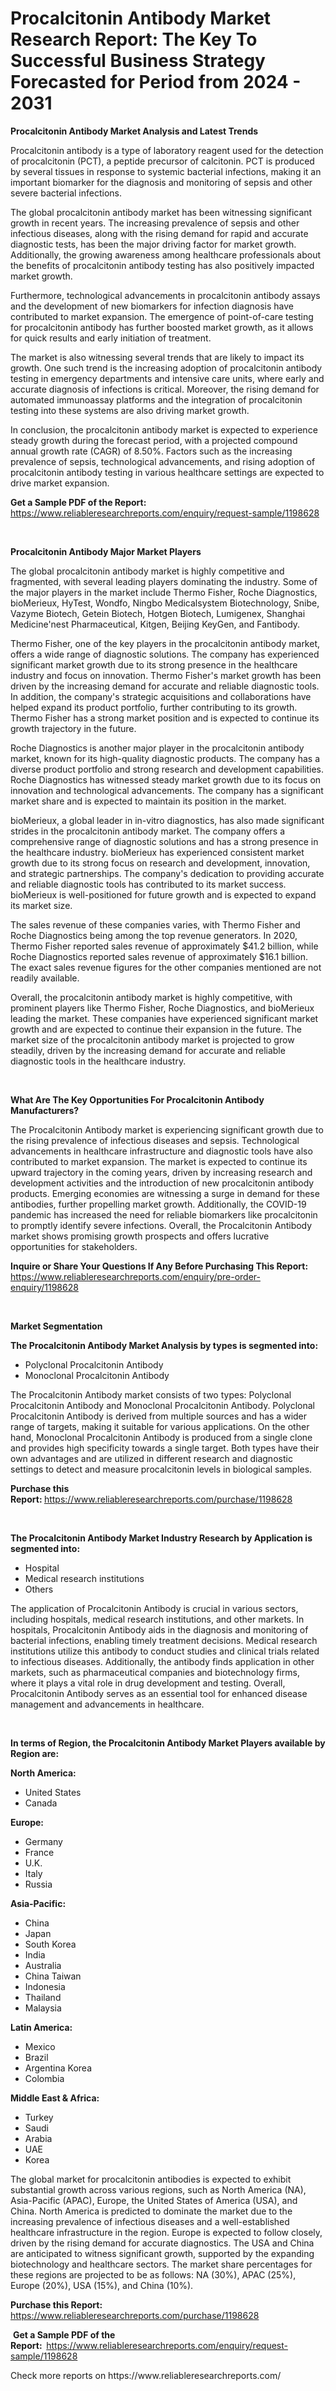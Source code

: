 <p><h1>Procalcitonin Antibody Market Research Report: The Key To Successful Business Strategy Forecasted for Period from 2024 - 2031</h1></p><p><strong>Procalcitonin Antibody Market Analysis and Latest Trends</strong></p>
<p><p>Procalcitonin antibody is a type of laboratory reagent used for the detection of procalcitonin (PCT), a peptide precursor of calcitonin. PCT is produced by several tissues in response to systemic bacterial infections, making it an important biomarker for the diagnosis and monitoring of sepsis and other severe bacterial infections.</p><p>The global procalcitonin antibody market has been witnessing significant growth in recent years. The increasing prevalence of sepsis and other infectious diseases, along with the rising demand for rapid and accurate diagnostic tests, has been the major driving factor for market growth. Additionally, the growing awareness among healthcare professionals about the benefits of procalcitonin antibody testing has also positively impacted market growth.</p><p>Furthermore, technological advancements in procalcitonin antibody assays and the development of new biomarkers for infection diagnosis have contributed to market expansion. The emergence of point-of-care testing for procalcitonin antibody has further boosted market growth, as it allows for quick results and early initiation of treatment.</p><p>The market is also witnessing several trends that are likely to impact its growth. One such trend is the increasing adoption of procalcitonin antibody testing in emergency departments and intensive care units, where early and accurate diagnosis of infections is critical. Moreover, the rising demand for automated immunoassay platforms and the integration of procalcitonin testing into these systems are also driving market growth.</p><p>In conclusion, the procalcitonin antibody market is expected to experience steady growth during the forecast period, with a projected compound annual growth rate (CAGR) of 8.50%. Factors such as the increasing prevalence of sepsis, technological advancements, and rising adoption of procalcitonin antibody testing in various healthcare settings are expected to drive market expansion.</p></p>
<p><strong>Get a Sample PDF of the Report:&nbsp;</strong> <a href="https://www.reliableresearchreports.com/enquiry/request-sample/1198628">https://www.reliableresearchreports.com/enquiry/request-sample/1198628</a></p>
<p>&nbsp;</p>
<p><strong>Procalcitonin Antibody Major Market Players</strong></p>
<p><p>The global procalcitonin antibody market is highly competitive and fragmented, with several leading players dominating the industry. Some of the major players in the market include Thermo Fisher, Roche Diagnostics, bioMerieux, HyTest, Wondfo, Ningbo Medicalsystem Biotechnology, Snibe, Vazyme Biotech, Getein Biotech, Hotgen Biotech, Lumigenex, Shanghai Medicine'nest Pharmaceutical, Kitgen, Beijing KeyGen, and Fantibody.</p><p>Thermo Fisher, one of the key players in the procalcitonin antibody market, offers a wide range of diagnostic solutions. The company has experienced significant market growth due to its strong presence in the healthcare industry and focus on innovation. Thermo Fisher's market growth has been driven by the increasing demand for accurate and reliable diagnostic tools. In addition, the company's strategic acquisitions and collaborations have helped expand its product portfolio, further contributing to its growth. Thermo Fisher has a strong market position and is expected to continue its growth trajectory in the future.</p><p>Roche Diagnostics is another major player in the procalcitonin antibody market, known for its high-quality diagnostic products. The company has a diverse product portfolio and strong research and development capabilities. Roche Diagnostics has witnessed steady market growth due to its focus on innovation and technological advancements. The company has a significant market share and is expected to maintain its position in the market.</p><p>bioMerieux, a global leader in in-vitro diagnostics, has also made significant strides in the procalcitonin antibody market. The company offers a comprehensive range of diagnostic solutions and has a strong presence in the healthcare industry. bioMerieux has experienced consistent market growth due to its strong focus on research and development, innovation, and strategic partnerships. The company's dedication to providing accurate and reliable diagnostic tools has contributed to its market success. bioMerieux is well-positioned for future growth and is expected to expand its market size.</p><p>The sales revenue of these companies varies, with Thermo Fisher and Roche Diagnostics being among the top revenue generators. In 2020, Thermo Fisher reported sales revenue of approximately $41.2 billion, while Roche Diagnostics reported sales revenue of approximately $16.1 billion. The exact sales revenue figures for the other companies mentioned are not readily available.</p><p>Overall, the procalcitonin antibody market is highly competitive, with prominent players like Thermo Fisher, Roche Diagnostics, and bioMerieux leading the market. These companies have experienced significant market growth and are expected to continue their expansion in the future. The market size of the procalcitonin antibody market is projected to grow steadily, driven by the increasing demand for accurate and reliable diagnostic tools in the healthcare industry.</p></p>
<p>&nbsp;</p>
<p><strong>What Are The Key Opportunities For Procalcitonin Antibody Manufacturers?</strong></p>
<p><p>The Procalcitonin Antibody market is experiencing significant growth due to the rising prevalence of infectious diseases and sepsis. Technological advancements in healthcare infrastructure and diagnostic tools have also contributed to market expansion. The market is expected to continue its upward trajectory in the coming years, driven by increasing research and development activities and the introduction of new procalcitonin antibody products. Emerging economies are witnessing a surge in demand for these antibodies, further propelling market growth. Additionally, the COVID-19 pandemic has increased the need for reliable biomarkers like procalcitonin to promptly identify severe infections. Overall, the Procalcitonin Antibody market shows promising growth prospects and offers lucrative opportunities for stakeholders.</p></p>
<p><strong>Inquire or Share Your Questions If Any Before Purchasing This Report:</strong> <a href="https://www.reliableresearchreports.com/enquiry/pre-order-enquiry/1198628">https://www.reliableresearchreports.com/enquiry/pre-order-enquiry/1198628</a></p>
<p>&nbsp;</p>
<p><strong>Market Segmentation</strong></p>
<p><strong>The Procalcitonin Antibody Market Analysis by types is segmented into:</strong></p>
<p><ul><li>Polyclonal Procalcitonin Antibody</li><li>Monoclonal Procalcitonin Antibody</li></ul></p>
<p><p>The Procalcitonin Antibody market consists of two types: Polyclonal Procalcitonin Antibody and Monoclonal Procalcitonin Antibody. Polyclonal Procalcitonin Antibody is derived from multiple sources and has a wider range of targets, making it suitable for various applications. On the other hand, Monoclonal Procalcitonin Antibody is produced from a single clone and provides high specificity towards a single target. Both types have their own advantages and are utilized in different research and diagnostic settings to detect and measure procalcitonin levels in biological samples.</p></p>
<p><strong>Purchase this Report:&nbsp;</strong><a href="https://www.reliableresearchreports.com/purchase/1198628">https://www.reliableresearchreports.com/purchase/1198628</a></p>
<p>&nbsp;</p>
<p><strong>The Procalcitonin Antibody Market Industry Research by Application is segmented into:</strong></p>
<p><ul><li>Hospital</li><li>Medical research institutions</li><li>Others</li></ul></p>
<p><p>The application of Procalcitonin Antibody is crucial in various sectors, including hospitals, medical research institutions, and other markets. In hospitals, Procalcitonin Antibody aids in the diagnosis and monitoring of bacterial infections, enabling timely treatment decisions. Medical research institutions utilize this antibody to conduct studies and clinical trials related to infectious diseases. Additionally, the antibody finds application in other markets, such as pharmaceutical companies and biotechnology firms, where it plays a vital role in drug development and testing. Overall, Procalcitonin Antibody serves as an essential tool for enhanced disease management and advancements in healthcare.</p></p>
<p>&nbsp;</p>
<p><strong>In terms of Region, the Procalcitonin Antibody Market Players available by Region are:</strong></p>
<p>
    <p> <strong> North America: </strong>
        <ul>
            <li>United States</li>
            <li>Canada</li>
        </ul>
        </p> 
    <p> <strong> Europe: </strong>
        <ul>
            <li>Germany</li>
            <li>France</li>
            <li>U.K.</li>
            <li>Italy</li>
            <li>Russia</li>
        </ul>
        </p> 
    <p> <strong> Asia-Pacific: </strong>
        <ul>
            <li>China</li>
            <li>Japan</li>
            <li>South Korea</li>
            <li>India</li>
            <li>Australia</li>
            <li>China Taiwan</li>
            <li>Indonesia</li>
            <li>Thailand</li>
            <li>Malaysia</li>
        </ul>
        </p> 
    <p> <strong> Latin America: </strong>
        <ul>
            <li>Mexico</li>
            <li>Brazil</li>
            <li>Argentina Korea</li>
            <li>Colombia</li>
        </ul>
        </p> 
    <p> <strong> Middle East & Africa: </strong>
        <ul>
            <li>Turkey</li>
            <li>Saudi</li>
            <li>Arabia</li>
            <li>UAE</li>
            <li>Korea</li>
        </ul>
    </p>
    </p>
<p><p>The global market for procalcitonin antibodies is expected to exhibit substantial growth across various regions, such as North America (NA), Asia-Pacific (APAC), Europe, the United States of America (USA), and China. North America is predicted to dominate the market due to the increasing prevalence of infectious diseases and a well-established healthcare infrastructure in the region. Europe is expected to follow closely, driven by the rising demand for accurate diagnostics. The USA and China are anticipated to witness significant growth, supported by the expanding biotechnology and healthcare sectors. The market share percentages for these regions are projected to be as follows: NA (30%), APAC (25%), Europe (20%), USA (15%), and China (10%).</p></p>
<p><strong>Purchase this Report: </strong><a href="https://www.reliableresearchreports.com/purchase/1198628">https://www.reliableresearchreports.com/purchase/1198628</a></p>
<p>&nbsp;<strong>Get a Sample PDF of the Report:&nbsp;&nbsp;</strong><a href="https://www.reliableresearchreports.com/enquiry/request-sample/1198628">https://www.reliableresearchreports.com/enquiry/request-sample/1198628</a></p>
<p><strong></strong></p>
<p>Check more reports on https://www.reliableresearchreports.com/</p>